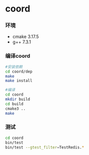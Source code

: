 # coord

### 环境
- cmake 3.17.5
- g++ 7.3.1

### 编译coord
```bash
#安装依赖
cd coord/dep
make
make install

#编译
cd coord
mkdir build
cd build
cmake3 ..
make
```

### 测试
```bash
cd coord
bin/test
bin/test --gtest_filter=TestRedis.*
```
